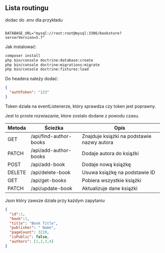 ## Lista routingu 


dodac do .env dla przykładu
```dotenv

DATABASE_URL="mysql://root:root@mysql:3306/bookstore?serverVersion=5.7"

```

Jak instalować:
```bash
composer install
php bin/console doctrine:database:create
php bin/console doctrine:migrations:migrate
php bin/console doctrine:fixtures:load
```

Do headera należy dodać:
```json
{
  "authToken": "123"
}
```

Token działa na eventListenerze, który sprawdza czy token jest poprawny.

Jest to proste rozwiazanie, ktore zostalo dodane z powodu czasu.


| Metoda | Ścieżka | Opis |
| --- | --- | --- |
| GET | /api/find-author-books | Znajduje książki na podstawie nazwy autora |
| PATCH | /api/add-author-books | Dodaje autora do książki |
| POST | /api/add-book | Dodaje nową książkę |
| DELETE | /api/delete-book | Usuwa książkę na podstawie ID |
| GET | /api/get-books | Pobiera wszystkie książki |
| PATCH | /api/update-book | Aktualizuje dane książki |
    

Json który zawsze działa przy każdym zapytaniu
```json
{
  "id":1,
  "book":1,
  "title": "Book Title",
  "publisher": " Name",
  "pageCount": 3220,
  "isPublic": false,
  "authors": [1,2,3,4]
}

```